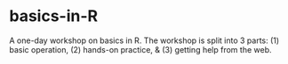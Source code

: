 # basics-in-R
A one-day workshop on basics in R. The workshop is split into 3 parts: (1) basic operation, (2) hands-on practice, &amp; (3) getting help from the web.
